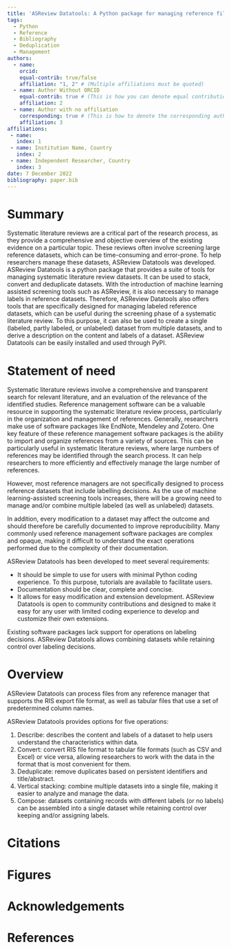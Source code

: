 ```yaml
---
title: 'ASReview Datatools: A Python package for managing reference files'
tags:
  - Python
  - Reference
  - Bibliography
  - Deduplication
  - Management
authors:
  - name:
    orcid:
    equal-contrib: true/false
    affiliation: "1, 2" # (Multiple affiliations must be quoted)
  - name: Author Without ORCID
    equal-contrib: true # (This is how you can denote equal contributions between multiple authors)
    affiliation: 2
  - name: Author with no affiliation
    corresponding: true # (This is how to denote the corresponding author)
    affiliation: 3
affiliations:
 - name:
   index: 1
 - name: Institution Name, Country
   index: 2
 - name: Independent Researcher, Country
   index: 3
date: 7 December 2022
bibliography: paper.bib
---
```


# Summary
Systematic literature reviews are a critical part of the research process, as they provide a comprehensive and objective overview of the existing evidence on a particular topic.
These reviews often involve screening large reference datasets, which can be time-consuming and error-prone.
To help researchers manage these datasets, ASReview Datatools was developed.
ASReview Datatools is a python package that provides a suite of tools for managing systematic literature review datasets.
It can be used to stack, convert and deduplicate datasets.
With the introduction of machine learning assisted screening tools such as ASReview, it is also necessary to manage labels in reference datasets.
Therefore, ASReview Datatools also offers tools that are specifically designed for managing labeled reference datasets, which can be useful during the screening phase of a systematic literature review.
To this purpose, it can also be used to create a single (labeled, partly labeled, or unlabeled) dataset from multiple datasets, and to derive a description on the content and labels of a dataset.
ASReview Datatools can be easily installed and used through PyPI.

# Statement of need
Systematic literature reviews involve a comprehensive and transparent search for relevant literature, and an evaluation of the relevance of the identified studies.
Reference management software can be a valuable resource in supporting the systematic literature review process, particularly in the organization and management of references.
Generally, researchers make use of software packages like EndNote, Mendeley and Zotero.
One key feature of these reference management software packages is the ability to import and organize references from a variety of sources.
This can be particularly useful in systematic literature reviews, where large numbers of references may be identified through the search process.
It can help researchers to more efficiently and effectively manage the large number of references.

However, most reference managers are not specifically designed to process reference datasets that include labelling decisions.
As the use of machine learning-assisted screening tools increases, there will be a growing need to manage and/or combine multiple labeled (as well as unlabeled) datasets.

In addition, every modification to a dataset may affect the outcome and should therefore be carefully documented to improve reproducibility.
Many commonly used reference management software packages are complex and opaque, making it difficult to understand the exact operations performed due to the complexity of their documentation.

ASReview Datatools has been developed to meet several requirements:
- It should be simple to use for users with minimal Python coding experience.
To this purpose, tutorials are available to facilitate users.
- Documentation should be clear, complete and concise.
- It allows for easy modification and extension development.
ASReview Datatools is open to community contributions and designed to make it easy for any user with limited coding experience to develop and customize their own extensions.

Existing software packages lack support for operations on labeling decisions.
ASReview Datatools allows combining datasets while retaining control over labeling decisions.

# Overview
ASReview Datatools can process files from any reference manager that supports the RIS export file format, as well as tabular files that use a set of predetermined column names.

ASReview Datatools provides options for five operations:
1. Describe: describes the content and labels of a dataset to help users understand the characteristics within data.
2. Convert: convert RIS file format to tabular file formats (such as CSV and Excel) or vice versa, allowing researchers to work with the data in the format that is most convenient for them.
3. Deduplicate: remove duplicates based on persistent identifiers and title/abstract.
4. Vertical stacking: combine multiple datasets into a single file, making it easier to analyze and manage the data.
5. Compose: datasets containing records with different labels (or no labels) can be assembled into a single dataset while retaining control over keeping and/or assigning labels.


# Citations


# Figures


# Acknowledgements


# References
